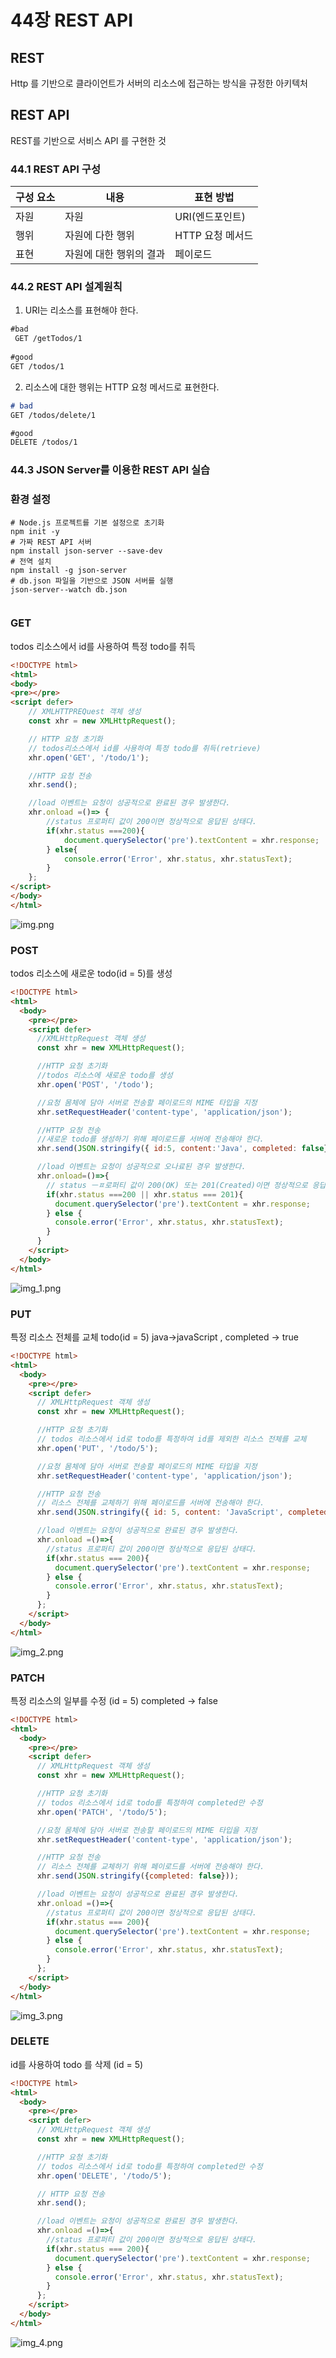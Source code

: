 # 44장 REST API

## REST
Http 를 기반으로 클라이언트가 서버의 리소스에 접근하는 방식을 규정한 아키텍처

## REST API
REST를 기반으로 서비스 API 를 구현한 것

### 44.1 REST API 구성
| 구성 요소 | 내용                       | 표현 방법       |
| --- |--------------------------|-------------|
| 자원 | 자원                       | URI(엔드포인트)  |
| 행위 | 자원에 다한 행위                | HTTP 요청 메서드 |
| 표현 | 자원에 대한 행위의 결과 | 페이로드        |

### 44.2 REST API 설계원칙
1. URI는 리소스를 표현해야 한다.
```markdown
#bad
 GET /getTodos/1
 
#good
GET /todos/1
```
2. 리소스에 대한 행위는 HTTP 요청 메서드로 표현한다.
```markdown
# bad
GET /todos/delete/1

#good
DELETE /todos/1
```

### 44.3 JSON Server를 이용한 REST API 실습

### 환경 설정
```shell
# Node.js 프로젝트를 기본 설정으로 초기화
npm init -y   
# 가짜 REST API 서버
npm install json-server --save-dev
# 전역 설치
npm install -g json-server
# db.json 파일을 기반으로 JSON 서버를 실행
json-server--watch db.json
 
```

### GET
todos 리소스에서 id를 사용하여 특정 todo를 취득
```html
<!DOCTYPE html>
<html>
<body>
<pre></pre>
<script defer>
    // XMLHTTPREQuest 객체 생성
    const xhr = new XMLHttpRequest();

    // HTTP 요청 초기화
    // todos리소스에서 id를 사용하여 특정 todo를 취득(retrieve)
    xhr.open('GET', '/todo/1');

    //HTTP 요청 전송
    xhr.send();

    //load 이벤트는 요청이 성공적으로 완료된 경우 발생한다.
    xhr.onload =()=> {
        //status 프로퍼티 값이 200이면 정상적으로 응답된 상태다.
        if(xhr.status ===200){
            document.querySelector('pre').textContent = xhr.response;
        } else{
            console.error('Error', xhr.status, xhr.statusText);
        }
    };
</script>
</body>
</html>
```
![img.png](img.png)

### POST
todos 리소스에 새로운 todo(id = 5)를 생성
```html
<!DOCTYPE html>
<html>
  <body>
    <pre></pre>
    <script defer>
      //XMLHttpRequest 객체 생성
      const xhr = new XMLHttpRequest();

      //HTTP 요청 초기화
      //todos 리소스에 새로운 todo를 생성
      xhr.open('POST', '/todo');

      //요청 몸체에 담아 서버로 전송할 페이로드의 MIME 타입을 지정
      xhr.setRequestHeader('content-type', 'application/json');

      //HTTP 요청 전송
      //새로운 todo를 생성하기 위해 페이로드를 서버에 전송해야 한다.
      xhr.send(JSON.stringify({ id:5, content:'Java', completed: false}));

      //load 이벤트는 요청이 성공적으로 오나료된 경우 발생한다.
      xhr.onload=()=>{
        // status ㅡㅍ로퍼티 값이 200(OK) 또는 201(Created)이면 정상적으로 응답된 상태다.
        if(xhr.status ===200 || xhr.status === 201){
          document.querySelector('pre').textContent = xhr.response;
        } else {
          console.error('Error', xhr.status, xhr.statusText);
        }
      }
    </script>
  </body>
</html>
```
![img_1.png](img_1.png)
### PUT
특정 리소스 전체를 교체 todo(id = 5) java->javaScript , completed -> true
```html
<!DOCTYPE html>
<html>
  <body>
    <pre></pre>
    <script defer>
      // XMLHttpRequest 객체 생성
      const xhr = new XMLHttpRequest();

      //HTTP 요청 초기화
      // todos 리소스에서 id로 todo를 특정하여 id를 제외한 리소스 전체를 교체
      xhr.open('PUT', '/todo/5');

      //요청 몸체에 담아 서버로 전송할 페이로드의 MIME 타입을 지정
      xhr.setRequestHeader('content-type', 'application/json');

      //HTTP 요청 전송
      // 리소스 전체를 교체하기 위해 페이로드를 서버에 전송해야 한다.
      xhr.send(JSON.stringify({ id: 5, content: 'JavaScript', completed: true}));

      //load 이벤트는 요청이 성공적으로 완료된 경우 발생한다.
      xhr.onload =()=>{
        //status 프로퍼티 값이 200이면 정상적으로 응답된 상태다.
        if(xhr.status === 200){
          document.querySelector('pre').textContent = xhr.response;
        } else {
          console.error('Error', xhr.status, xhr.statusText);
        }
      };
    </script>
  </body>
</html>
```
![img_2.png](img_2.png)

### PATCH
특정 리소스의 일부를 수정 (id = 5) completed -> false
```html
<!DOCTYPE html>
<html>
  <body>
    <pre></pre>
    <script defer>
      // XMLHttpRequest 객체 생성
      const xhr = new XMLHttpRequest();

      //HTTP 요청 초기화
      // todos 리소스에서 id로 todo를 특정하여 completed만 수정
      xhr.open('PATCH', '/todo/5');

      //요청 몸체에 담아 서버로 전송할 페이로드의 MIME 타입을 지정
      xhr.setRequestHeader('content-type', 'application/json');

      //HTTP 요청 전송
      // 리소스 전체를 교체하기 위해 페이로드를 서버에 전송해야 한다.
      xhr.send(JSON.stringify({completed: false}));

      //load 이벤트는 요청이 성공적으로 완료된 경우 발생한다.
      xhr.onload =()=>{
        //status 프로퍼티 값이 200이면 정상적으로 응답된 상태다.
        if(xhr.status === 200){
          document.querySelector('pre').textContent = xhr.response;
        } else {
          console.error('Error', xhr.status, xhr.statusText);
        }
      };
    </script>
  </body>
</html>
```
![img_3.png](img_3.png)

### DELETE
id를 사용하여 todo 를 삭제 (id = 5)
```html
<!DOCTYPE html>
<html>
  <body>
    <pre></pre>
    <script defer>
      // XMLHttpRequest 객체 생성
      const xhr = new XMLHttpRequest();

      //HTTP 요청 초기화
      // todos 리소스에서 id로 todo를 특정하여 completed만 수정
      xhr.open('DELETE', '/todo/5');

      // HTTP 요청 전송
      xhr.send();

      //load 이벤트는 요청이 성공적으로 완료된 경우 발생한다.
      xhr.onload =()=>{
        //status 프로퍼티 값이 200이면 정상적으로 응답된 상태다.
        if(xhr.status === 200){
          document.querySelector('pre').textContent = xhr.response;
        } else {
          console.error('Error', xhr.status, xhr.statusText);
        }
      };
    </script>
  </body>
</html>
```
![img_4.png](img_4.png)